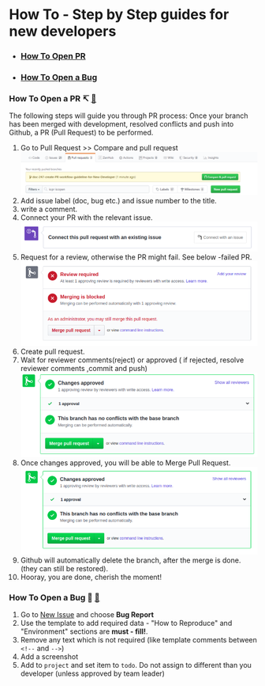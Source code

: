 # How To - Step by Step guides for new developers<a id="howtocontent"></a>
- ### [How To Open PR](#openpr)
- ### [How To Open a Bug](#openbug)




### How To Open a PR ↸ <a id="openbug"></a> [🔼](#howtocontent)
The following steps will guide you through PR process:
Once your branch has been merged with development, resolved conflicts and push into Github, a PR (Pull Request)
to be performed.
1. Go to  Pull Request >> Compare and pull request
![](2020-05-21-00-53-22.png)
2. Add issue label (doc, bug etc.) and issue number to the title.
3. write a comment.
4. Connect your PR with the relevant issue.
![](2020-05-20-23-59-24.png)
5. Request for a review, otherwise the PR might fail.
	See below -failed PR.
![](2020-05-21-00-13-38.png)
6. Create pull request.
7. Wait for reviewer comments(reject) or approved ( if rejected, resolve reviewer comments ,commit and push)
![](2020-05-20-23-37-56.png)
8. Once changes approved, you will be able to Merge Pull Request.
![](2020-05-21-00-22-50.png)
9. Github will automatically delete the branch, after the merge is done. (they can still be restored).
10. Hooray, you are done, cherish the moment!
 


### How To Open a Bug 🐞 <a id="openbug"></a> [🔼](#howtocontent)
1. Go to [New Issue](https://github.com/TSGITSYSTEMS/lhs-web-client/issues/new/choose) and choose **Bug Report**
2. Use the template to add required data - "How to Reproduce" and "Environment" sections are **must - fill!**.
3. Remove any text which is not required (like template comments between `<!--` and `-->`)
4. Add a screenshot
5. Add to `project` and set item to `todo`. Do not assign to different than you developer (unless approved by team leader) 
